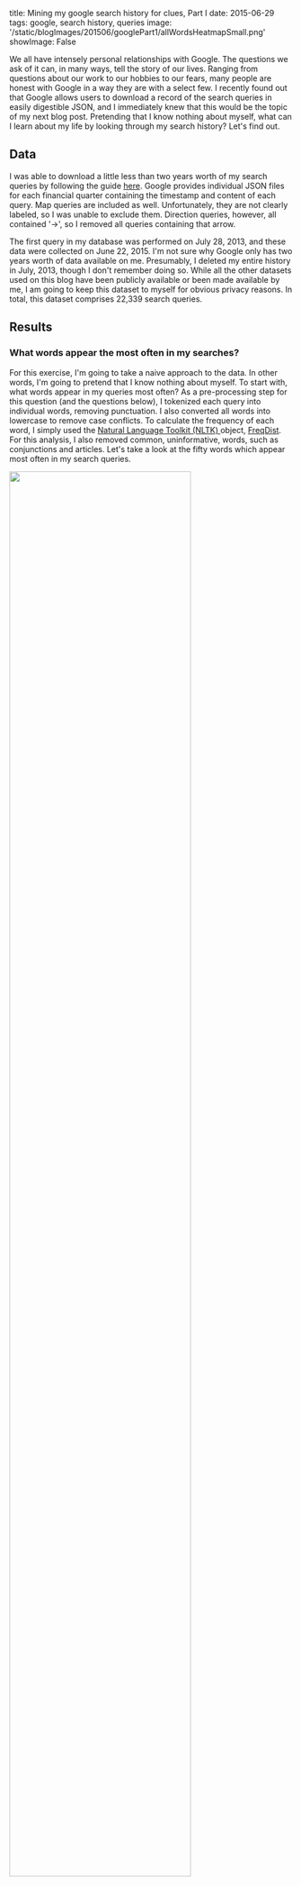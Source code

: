 title: Mining my google search history for clues, Part I
date: 2015-06-29
tags: google, search history, queries
image: '/static/blogImages/201506/googlePart1/allWordsHeatmapSmall.png'
showImage: False

We all have intensely personal relationships with Google. The questions we ask of it can, in many ways, tell the story of our lives. Ranging from questions about our work to our hobbies to our fears, many people are honest with Google in a way they are with a select few. I recently found out that Google allows users to download a record of the search queries in easily digestible JSON, and I immediately knew that this would be the topic of my next blog post. Pretending that I know nothing about myself, what can I learn about my life by looking through my search history? Let's find out. 

<div id="breakStart"></div>

## Data 

I was able to download a little less than two years worth of my search queries by following the guide [here](https://support.google.com/websearch/answer/6068625?hl=en). Google provides individual JSON files for each financial quarter containing the timestamp and content of each query. Map queries are included as well. Unfortunately, they are not clearly labeled, so I was unable to exclude them. Direction queries, however, all contained '->', so I removed all queries containing that arrow. 

The first query in my database was performed on July 28, 2013, and these data were collected on June 22, 2015. I'm not sure why Google only has two years worth of data available on me. Presumably, I deleted my entire history in July, 2013, though I don't remember doing so. While all the other datasets used on this blog have been publicly available or been made available by me, I am going to keep this dataset to myself for obvious privacy reasons. In total, this dataset comprises 22,339 search queries. 

## Results

### What words appear the most often in my searches? 

For this exercise, I'm going to take a naive approach to the data. In other words, I'm going to pretend that I know nothing about myself. To start with, what words appear in my queries most often? As a pre-processing step for this question (and the questions below), I tokenized each query into individual words, removing punctuation. I also converted all words into lowercase to remove case conflicts. To calculate the frequency of each word, I simply used the [Natural Language Toolkit (NLTK) ](http://www.nltk.org/) object, [FreqDist](http://www.nltk.org/api/nltk.html?highlight=freqdist#nltk.probability.FreqDist). For this analysis, I also removed common, uninformative, words, such as conjunctions and articles. Let's take a look at the fifty words which appear most often in my search queries. 

<img src='/static/blogImages/201506/googlePart1/googleFreqDist.png' width=80% class="centeredImage"></img>

A few themes immediately jump out. First and foremost, my most searched for word, by a large margin, is "matlab." As a neuroscientist working in academia, I spend the majority of my day coding in Matlab, so this makes sense. You can also see several other programming related words pop up with high frequency, including "python," "bash," "array," "html," and "list." We also see another theme: finance. Financial words abound, including "nasdaq," "nysearca," and "nyse." There are also words relating to video games (e.g., "xbox"), operating systems (e.g., "windows"), and baseball (e.g., "mlb"). 

It is also obvious that I live in Boston and attend Harvard, as "boston" and "ma" are two of the four most frequently used words, and "harvard" comes in at #16.  

### How have my searches changed over time? 

From looking at the frequency distribution, we were able to tease out several obvious themes in my searches. Are searches for these themes constant throughout time, or has their frequency changed over the past two years? To find out, I binned the data into individual months, and counted the number of queries in each bucket containing words related to the theme of interest. As an example, for the "Web Development" theme, I included "html" and "css" as relevant search terms. Note that each query can only be counted once, so a query containing both of these words would not be double-counted. Below, I've plotted the number of matching queries over time for several of the above categories. 

<img src='/static/blogImages/201506/googlePart1/projectsCode.png' width=80% class="centeredImage"></img>

We can immediately see that all of these terms were searched for over short time periods, and not so much outside of that narrow window. I searched for "bash" a lot in late 2013 while I was learning how to use Orchestra, Harvard Medical School's high performance computing cluster for my research. Shortly thereafter, I developed an intense interest in finance and investing, which lasted through the early summer of 2014. I built this website in early February of this year, and therefore spent a lot of time searching for terms related to web development. Finally, I started learning python at the end of last year, and my searches related to that have continued, with a big peak when I undertook my first big project with python on [clustering subreddits based on common word usage](http://www.arimorcos.com/blog/post/Clustering%20subreddits%20by%20common%20word%20usage/) in March. 

We can perform this same analysis for several other themes as well:  

<img src='/static/blogImages/201506/googlePart1/projectsCyclical.png' width=80% class="centeredImage"></img>

We can see that I searched a lot for "dog" in late summer, 2014. This is the time leading up to my rescuing Dash, who's prominently featured in my [about me](http://www.arimorcos.com/about/) page. We can also see two search themes with interesting cyclical patterns. First, my searches for baseball ebb and flow with the season, falling off after the World Series in October, picking up again during the Winter Meetings in December, and then finally coming back to life in anticipation of the season starting in April. You can also see that the long season takes a toll on me, as my interest wanes some in early summer before picking back up during the pennant races. My searches related to video games are also cyclical, peaking around E3 in June and the major releases in the fall.

### How do my searches change over the course of a week? 

Next, let's look at when in the week I most often search. We can visualize this as heat map, in which each row represents a day of the week, and each column represents an hour of the day. The color of each pixel corresponds to the number of matching queries. First, we can look all of my searches to get a general idea of when I search the most: 

<img src='/static/blogImages/201506/googlePart1/allWordsHeatmap.png' width=80% class="centeredImage"></img> 

As might be expected, we can see that I search most often during the work day and quite often in the evening, but very infrequently between the hours of 1AM and 8AM, when I'm usually asleep. On average, I search more frequently during the week, but not by a tremendous margin. There is also a single pocket on Tuesdays at 4PM. This lack of searches corresponds to my lab's weekly meeting. Now that we have an idea of what my general search patterns look like, what about specific themes? Let's look at my searches for the word, "matlab": 

<img src='/static/blogImages/201506/googlePart1/matlabHeatmap.png' width=80% class="centeredImage"></img>

Because I use Matlab primarily for my research, I search for it most often during the day on weekdays. Apparently, I'm also substantially less productive on Fridays. Whoops. On the flip side, I use python primarily for this blog, and my side projects:

<img src='/static/blogImages/201506/googlePart1/pythonHeatmap.png' width=80% class="centeredImage"></img>

Here, we see an approximately inverted graph, with most of my searches relating to python occurring in the evenings during the week and during the day on weekends. A similar trend exists for operating systems, as I use a Windows 7 PC at lab, and a Mac at home. 

<img src='/static/blogImages/201506/googlePart1/windowsHeatmap.png' width=80% class="centeredImage"></img>
<img src='/static/blogImages/201506/googlePart1/macHeatmap.png' width=80% class="centeredImage"></img>

Finally, let me leave you with my favorite plot from this analysis. When do I search for terms relating to video games? 

<img src='/static/blogImages/201506/googlePart1/videoGamesHeatmap.png' width=80% class="centeredImage"></img>

Apparently, late afternoons during the week are tough for me, as I seem to usually take a break and search for video games, seemingly looking ahead to playing something when I get home. 

## Closing thoughts 

While perhaps not surprising, it's a little scary how much I could learn about my habits through even a cursory analysis of my search history. Moreover, I tend to be careful about my searches. If I don't want it to be recorded, I use incognito mode in chrome or a privacy-first search engine such as [DuckDuckGo](https://duckduckgo.com/). If I didn't have these habits, I might have had to filter a lot more of the results for this post. 

Furthermore, these analyses don't even get into the really interesting stuff one can do with search data given the histories of large quantities of users. Applying machine learning tools to these data to make inferences about users must have incredible power, and perhaps justifies the [growing](http://www.computerweekly.com/news/2240228286/The-Digital-CIO-Fear-of-Google-and-the-ethics-of-digital-business) [tide of](http://www.cnet.com/news/people-trust-nsa-more-than-google-survey-says/) [Google-phobia](http://www.imore.com/anticipation-google-worse-google-itself). That said, these data also have tremendous power to make our lives easier. I appreciate that my searches are more likely to return what I'm looking for because Google "knows" me. Ultimately, it's up to each of us individually to decide how much we're willing to give away in exchange for convenience. 

You may have noticed that this post is titled Part I. That's because I have several more ideas for analyses on this dataset. Expect a Part II shortly! 

&nbsp;

You can check out the iPython notebook used to perform these analyses [here](http://nbviewer.ipython.org/github/arimorcos/blog_analyses/blob/master/Google%20Searches/Mining%20google%20searches.ipynb).
<div id="breakEnd"></div>